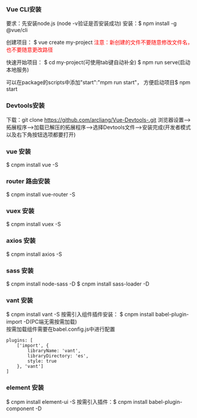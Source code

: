 ### Vue CLI安装

要求：先安装node.js (node -v验证是否安装成功)
安装：$ npm install -g @vue/cli

创建项目：
$ vue create my-project
<font color="red">注意：新创建的文件不要随意修改文件名，也不要随意更改路径</font>

快速开始项目：
$ cd my-project(可使用tab键自动补全)
$ npm run serve(启动本地服务)

可以在package的scripts中添加"start":"mpm run start"，
方便启动项目$ npm start

### Devtools安装
下载：git clone https://github.com/arcliang/Vue-Devtools-.git
浏览器设置-->拓展程序-->加载已解压的拓展程序-->选择Devtools文件-->安装完成(开发者模式以及右下角按钮选项都要打开)

### vue 安装  
$ cnpm install vue -S

### router 路由安装
$ cnpm install vue-router -S

### vuex 安装
$ cnpm install vuex -S

### axios 安装
$ cnpm install axios -S

### sass 安装
$ cnpm install node-sass -D
$ cnpm install sass-loader -D

### vant 安装
$ cnpm install vant -S
按需引入组件插件安装： $ cnpm install babel-plugin-import -D(PC端无需按需加载)  
按需加载组件需要在babel.config.js中进行配置  
```
plugins: [
    ['import', {
        libraryName: 'vant',
        libraryDirectory: 'es',
        style: true
    }, 'vant']
]
``` 

### element 安装
$ cnpm install element-ui -S
按需引入插件：$ cnpm install babel-plugin-component -D